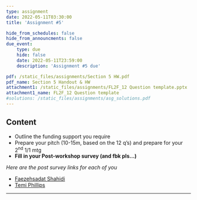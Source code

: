 ```yaml
---
type: assignment
date: 2022-05-11T03:30:00
title: 'Assignment #5'

hide_from_schedules: false
hide_from_announcments: false
due_event:
    type: due
    hide: false
    date: 2022-05-11T23:59:00
    description: 'Assignment #5 due'

pdf: /static_files/assignments/Section 5 HW.pdf
pdf_name: Section 5 Handout & HW
attachment1: /static_files/assignments/FL2F_12 Question template.pptx
attachment1_name: FL2F_12 Question template
#solutions: /static_files/assignments/asg_solutions.pdf
---
```

## Content
- Outline the funding support you require
- Prepare your pitch (10-15m, based on the 12 q’s) and prepare for your 2<sup>nd</sup>  1/1 mtg
- **Fill in your Post-workshop survey (and fbk pls…)**

*Here are the post survey links for each of you*

* [Faezehsadat Shahidi](https://docs.google.com/forms/d/e/1FAIpQLScWIN5lhofo_oWnj-VGSh7d9utbhHlDbztSQh1E8X8LaEon8w/viewform)
* [Temi Phillips](https://docs.google.com/forms/d/e/1FAIpQLScWIN5lhofo_oWnj-VGSh7d9utbhHlDbztSQh1E8X8LaEon8w/viewform)

---